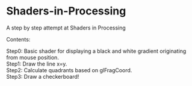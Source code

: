 # Shaders-in-Processing
A step by step attempt at Shaders in Processing


Contents:

Step0:  Basic shader for displaying a black and white gradient originating from mouse position.  
Step1:  Draw the line x=y.  
Step2:  Calculate quadrants based on glFragCoord.   
Step3:  Draw a checkerboard!  
